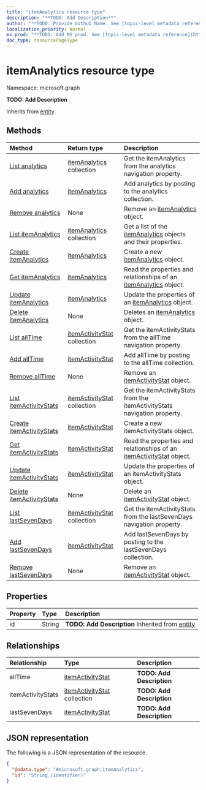 ```yaml
---
title: "itemAnalytics resource type"
description: "**TODO: Add Description**"
author: "**TODO: Provide Github Name. See [topic-level metadata reference](https://msgo.azurewebsites.net/add/document/guidelines/metadata.html#topic-level-metadata)**"
localization_priority: Normal
ms.prod: "**TODO: Add MS prod. See [topic-level metadata reference](https://msgo.azurewebsites.net/add/document/guidelines/metadata.html#topic-level-metadata)**"
doc_type: resourcePageType
---
```


# itemAnalytics resource type

Namespace: microsoft.graph

**TODO: Add Description**


Inherits from [entity](../resources/entity.md).

## Methods
|Method|Return type|Description|
|:---|:---|:---|
|[List analytics](../api/driveitem-list-analytics.md)|[itemAnalytics](../resources/itemanalytics.md) collection|Get the itemAnalytics from the analytics navigation property.|
|[Add analytics](../api/driveitem-post-analytics.md)|[itemAnalytics](../resources/itemanalytics.md)|Add analytics by posting to the analytics collection.|
|[Remove analytics](../api/driveitem-delete-analytics.md)|None|Remove an [itemAnalytics](../resources/itemanalytics.md) object.|
|[List itemAnalytics](../api/itemanalytics-list.md)|[itemAnalytics](../resources/itemanalytics.md) collection|Get a list of the [itemAnalytics](../resources/itemanalytics.md) objects and their properties.|
|[Create itemAnalytics](../api/itemanalytics-create.md)|[itemAnalytics](../resources/itemanalytics.md)|Create a new [itemAnalytics](../resources/itemanalytics.md) object.|
|[Get itemAnalytics](../api/itemanalytics-get.md)|[itemAnalytics](../resources/itemanalytics.md)|Read the properties and relationships of an [itemAnalytics](../resources/itemanalytics.md) object.|
|[Update itemAnalytics](../api/itemanalytics-update.md)|[itemAnalytics](../resources/itemanalytics.md)|Update the properties of an [itemAnalytics](../resources/itemanalytics.md) object.|
|[Delete itemAnalytics](../api/itemanalytics-delete.md)|None|Deletes an [itemAnalytics](../resources/itemanalytics.md) object.|
|[List allTime](../api/itemanalytics-list-alltime.md)|[itemActivityStat](../resources/itemactivitystat.md) collection|Get the itemActivityStats from the allTime navigation property.|
|[Add allTime](../api/itemanalytics-post-alltime.md)|[itemActivityStat](../resources/itemactivitystat.md)|Add allTime by posting to the allTime collection.|
|[Remove allTime](../api/itemanalytics-delete-alltime.md)|None|Remove an [itemActivityStat](../resources/itemactivitystat.md) object.|
|[List itemActivityStats](../api/itemanalytics-list-itemactivitystats.md)|[itemActivityStat](../resources/itemactivitystat.md) collection|Get the itemActivityStats from the itemActivityStats navigation property.|
|[Create itemActivityStats](../api/itemanalytics-post-itemactivitystats.md)|[itemActivityStat](../resources/itemactivitystat.md)|Create a new itemActivityStats object.|
|[Get itemActivityStats](../api/itemanalytics-get-itemactivitystat.md)|[itemActivityStat](../resources/itemactivitystat.md)|Read the properties and relationships of an [itemActivityStat](../resources/itemactivitystat.md) object.|
|[Update itemActivityStats](../api/itemanalytics-update-itemactivitystats.md)|[itemActivityStat](../resources/itemactivitystat.md)|Update the properties of an itemActivityStats object.|
|[Delete itemActivityStats](../api/itemanalytics-delete-itemactivitystats.md)|None|Delete an [itemActivityStat](../resources/itemactivitystat.md) object.|
|[List lastSevenDays](../api/itemanalytics-list-lastsevendays.md)|[itemActivityStat](../resources/itemactivitystat.md) collection|Get the itemActivityStats from the lastSevenDays navigation property.|
|[Add lastSevenDays](../api/itemanalytics-post-lastsevendays.md)|[itemActivityStat](../resources/itemactivitystat.md)|Add lastSevenDays by posting to the lastSevenDays collection.|
|[Remove lastSevenDays](../api/itemanalytics-delete-lastsevendays.md)|None|Remove an [itemActivityStat](../resources/itemactivitystat.md) object.|

## Properties
|Property|Type|Description|
|:---|:---|:---|
|id|String|**TODO: Add Description** Inherited from [entity](../resources/entity.md)|

## Relationships
|Relationship|Type|Description|
|:---|:---|:---|
|allTime|[itemActivityStat](../resources/itemactivitystat.md)|**TODO: Add Description**|
|itemActivityStats|[itemActivityStat](../resources/itemactivitystat.md) collection|**TODO: Add Description**|
|lastSevenDays|[itemActivityStat](../resources/itemactivitystat.md)|**TODO: Add Description**|

## JSON representation
The following is a JSON representation of the resource.
<!-- {
  "blockType": "resource",
  "keyProperty": "id",
  "@odata.type": "microsoft.graph.itemAnalytics",
  "baseType": "microsoft.graph.entity",
  "openType": true
}
-->
``` json
{
  "@odata.type": "#microsoft.graph.itemAnalytics",
  "id": "String (identifier)"
}
```

